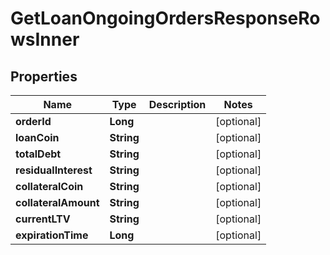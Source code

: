 

# GetLoanOngoingOrdersResponseRowsInner


## Properties

| Name | Type | Description | Notes |
|------------ | ------------- | ------------- | -------------|
|**orderId** | **Long** |  |  [optional] |
|**loanCoin** | **String** |  |  [optional] |
|**totalDebt** | **String** |  |  [optional] |
|**residualInterest** | **String** |  |  [optional] |
|**collateralCoin** | **String** |  |  [optional] |
|**collateralAmount** | **String** |  |  [optional] |
|**currentLTV** | **String** |  |  [optional] |
|**expirationTime** | **Long** |  |  [optional] |



